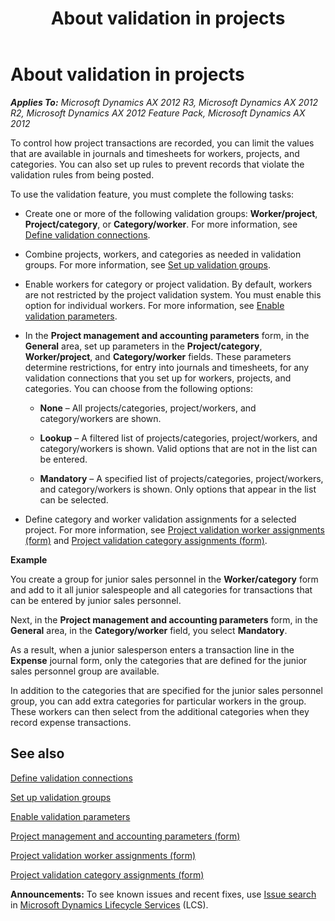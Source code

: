 ﻿---
title: About validation in projects
TOCTitle: About validation in projects
ms:assetid: 89c6fab9-56cb-4cfb-b803-bc3f2ee24830
ms:mtpsurl: https://technet.microsoft.com/en-us/library/Aa498234(v=AX.60)
ms:contentKeyID: 36966734
ms.date: 04/18/2014
mtps_version: v=AX.60
f1_keywords:
- validation
- validation parameters
- category/employee
- project/category
- project/employee
- validation connections
- validation groups
---

# About validation in projects 


_**Applies To:** Microsoft Dynamics AX 2012 R3, Microsoft Dynamics AX 2012 R2, Microsoft Dynamics AX 2012 Feature Pack, Microsoft Dynamics AX 2012_

To control how project transactions are recorded, you can limit the values that are available in journals and timesheets for workers, projects, and categories. You can also set up rules to prevent records that violate the validation rules from being posted.

To use the validation feature, you must complete the following tasks:

  - Create one or more of the following validation groups: **Worker/project**, **Project/category**, or **Category/worker**. For more information, see [Define validation connections](define-validation-connections.md).

  - Combine projects, workers, and categories as needed in validation groups. For more information, see [Set up validation groups](set-up-validation-groups.md).

  - Enable workers for category or project validation. By default, workers are not restricted by the project validation system. You must enable this option for individual workers. For more information, see [Enable validation parameters](enable-validation-parameters.md).

  - In the **Project management and accounting parameters** form, in the **General** area, set up parameters in the **Project/category**, **Worker/project**, and **Category/worker** fields. These parameters determine restrictions, for entry into journals and timesheets, for any validation connections that you set up for workers, projects, and categories. You can choose from the following options:
    
      - **None** – All projects/categories, project/workers, and category/workers are shown.
    
      - **Lookup** – A filtered list of projects/categories, project/workers, and category/workers is shown. Valid options that are not in the list can be entered.
    
      - **Mandatory** – A specified list of projects/categories, project/workers, and category/workers is shown. Only options that appear in the list can be selected.

  - Define category and worker validation assignments for a selected project. For more information, see [Project validation worker assignments (form)](https://technet.microsoft.com/en-us/library/aa583039\(v=ax.60\)) and [Project validation category assignments (form)](https://technet.microsoft.com/en-us/library/hh209635\(v=ax.60\)).

**Example**

You create a group for junior sales personnel in the **Worker/category** form and add to it all junior salespeople and all categories for transactions that can be entered by junior sales personnel.

Next, in the **Project management and accounting parameters** form, in the **General** area, in the **Category/worker** field, you select **Mandatory**.

As a result, when a junior salesperson enters a transaction line in the **Expense** journal form, only the categories that are defined for the junior sales personnel group are available.

In addition to the categories that are specified for the junior sales personnel group, you can add extra categories for particular workers in the group. These workers can then select from the additional categories when they record expense transactions.

## See also

[Define validation connections](define-validation-connections.md)

[Set up validation groups](set-up-validation-groups.md)

[Enable validation parameters](enable-validation-parameters.md)

[Project management and accounting parameters (form)](https://technet.microsoft.com/en-us/library/aa599440\(v=ax.60\))

[Project validation worker assignments (form)](https://technet.microsoft.com/en-us/library/aa583039\(v=ax.60\))

[Project validation category assignments (form)](https://technet.microsoft.com/en-us/library/hh209635\(v=ax.60\))

  
**Announcements:** To see known issues and recent fixes, use [Issue search](http://go.microsoft.com/fwlink/?linkid=389258) in [Microsoft Dynamics Lifecycle Services](http://go.microsoft.com/fwlink/?linkid=306505) (LCS).

